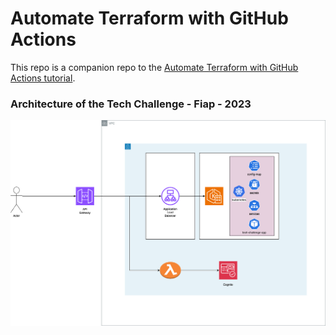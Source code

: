 # Automate Terraform with GitHub Actions

This repo is a companion repo to the [Automate Terraform with GitHub Actions tutorial](https://developer.hashicorp.com/terraform/tutorials/automation/github-actions).


### Architecture of the Tech Challenge - Fiap - 2023

![Architecture](assets/tech-challenge-infra-aws.png)